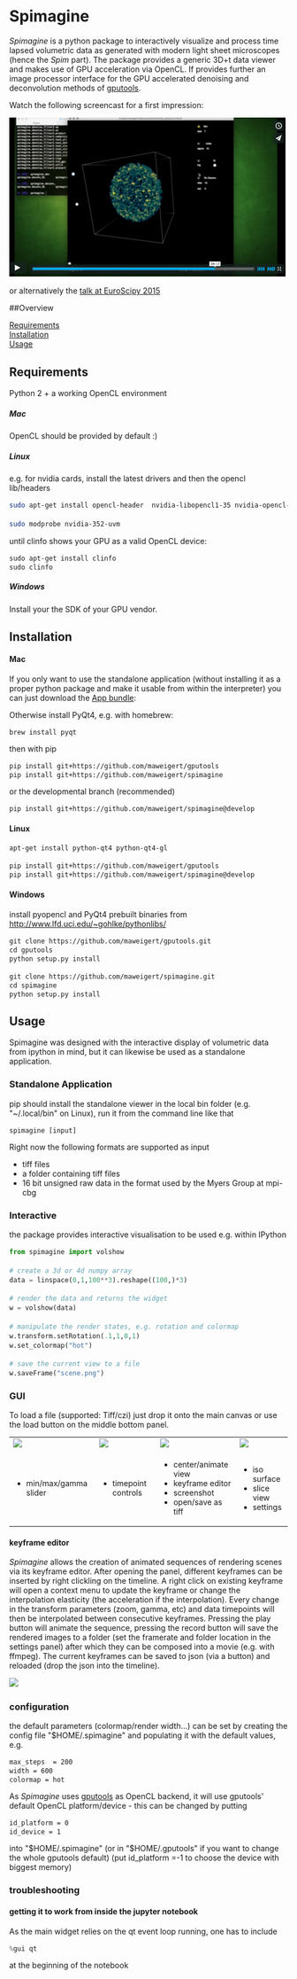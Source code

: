 # Spimagine


*Spimagine* is a python package to interactively visualize and process  time lapsed volumetric data as generated with modern light sheet microscopes (hence the *Spim* part). The package provides a generic 3D+t data viewer and makes use of GPU acceleration via OpenCL. 
If provides further an image processor interface for the GPU accelerated denoising and deconvolution methods of [gputools](https://github.com/maweigert/gputools). 

Watch the following screencast for a first impression: 

<p align="left">
<a href = https://vimeo.com/126597994 ><img src=images/poster_vimeo.png width=500/></a>
</p>

or alternatively the [talk at EuroScipy 2015](https://www.youtube.com/watch?v=MeFsmFTU2JQ)


##Overview

[Requirements](#requirements)  
[Installation](#installation)  
[Usage](#usage)


## Requirements

Python 2 + a working OpenCL environment 

##### Mac

OpenCL should be provided by default :)

##### Linux
e.g. for nvidia cards, install the latest drivers and then the opencl lib/headers

```bash
sudo apt-get install opencl-header  nvidia-libopencl1-35 nvidia-opencl-icd-352
	
sudo modprobe nvidia-352-uvm
```

until clinfo shows your GPU as a valid OpenCL device:
```
sudo apt-get install clinfo
sudo clinfo
```

##### Windows

Install your the SDK of your GPU vendor.  


## Installation

#### Mac
If you only want to use the standalone application (without installing it as a proper python package and make it usable from within the interpreter) you can just download the [App bundle](https://github.com/maweigert/spimagine/releases/download/0.1.2-alpha/spimagine.dmg):

Otherwise install PyQt4, e.g. with homebrew:
```
brew install pyqt
```

then with pip
```
pip install git+https://github.com/maweigert/gputools
pip install git+https://github.com/maweigert/spimagine
```

or the developmental branch (recommended)
```
pip install git+https://github.com/maweigert/spimagine@develop
```
	
#### Linux

```
apt-get install python-qt4 python-qt4-gl

pip install git+https://github.com/maweigert/gputools
pip install git+https://github.com/maweigert/spimagine@develop
```

#### Windows

install pyopencl and PyQt4 prebuilt binaries from http://www.lfd.uci.edu/~gohlke/pythonlibs/

```
git clone https://github.com/maweigert/gputools.git
cd gputools
python setup.py install

git clone https://github.com/maweigert/spimagine.git
cd spimagine
python setup.py install
```


## Usage

Spimagine was designed with the interactive display of volumetric data from ipython in mind, but it can likewise be used as a standalone application.  

### Standalone Application

pip should install the standalone viewer in the local bin folder (e.g. "~/.local/bin" on Linux), run it from the command line like that

```
spimagine [input]
```

 

Right now the following formats are supported as input 

- tiff files
- a folder containing tiff files
- 16 bit unsigned raw data in the format used by the Myers Group at mpi-cbg


### Interactive 

the package provides interactive visualisation to be used e.g. within IPython

```python 
from spimagine import volshow

# create a 3d or 4d numpy array
data = linspace(0,1,100**3).reshape((100,)*3)          
	
# render the data and returns the widget 
w = volshow(data)       

# manipulate the render states, e.g. rotation and colormap
w.transform.setRotation(.1,1,0,1)
w.set_colormap("hot")

# save the current view to a file  
w.saveFrame("scene.png")
````

### GUI

To load a file (supported: Tiff/czi) just drop it onto the main canvas or use the load button on the middle bottom panel. 

| | | | |
|-------|-------|-------|-----|
|![](images/small_1.png)|![](images/small_2.png)|![](images/small_3.png)|![](images/small_4.png)|
| <ul><li>min/max/gamma slider</li></ul> | <ul><li>timepoint controls</li></ul> | <ul><li>center/animate view</li><li>keyframe editor</li><li>screenshot</li><li>open/save as tiff</li></ul> | <ul><li>iso surface</li><li>slice view</li><li>settings</li></ul> |

#### keyframe editor

*Spimagine* allows the creation of animated sequences of rendering scenes via its keyframe editor. 
After opening the panel, different keyframes can be inserted by right clickling on the timeline. A right click on existing keyframe will open a context menu to update the keyframe or change the interpolation elasticity (the acceleration if the interpolation). Every change in the transform parameters (zoom, gamma, etc) and data timepoints will then be interpolated between consecutive keyframes. Pressing the play button will animate the sequence, pressing the record button will save the rendered images to a folder (set the framerate and folder location in the settings panel) after which they can be composed into a movie (e.g. with ffmpeg). The current keyframes can be saved to json (via a button) and reloaded (drop the json into the timeline).

![](images/gui_5.png)

### configuration 

the default parameters (colormap/render width...) can be set by creating the config file "$HOME/.spimagine" and populating it with the default values, e.g.

```
max_steps  = 200
width = 600
colormap = hot
```

As *Spimagine* uses [gputools](https://github.com/maweigert/gputools) as OpenCL backend, it will use gputools' default OpenCL platform/device - this can be changed by putting

```
id_platform = 0
id_device = 1
```
into  "$HOME/.spimagine"  (or in "$HOME/.gputools" if you want to change the whole gputools default)
(put id_platform =-1 to choose the device with biggest memory) 


### troubleshooting

#### getting it to work from inside the jupyter notebook

As the main widget relies on the qt event loop running, one has to include 

```python
%gui qt
```

at the beginning of the notebook
